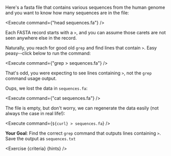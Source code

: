 <script>
import Execute from "$components/Execute.svelte";
import Exercise from "$components/Exercise.svelte";
import { browser } from "$app/environment";

const hostname = browser && window.location.origin;
const curl = `curl ${hostname}/data/debugging-puzzles/sequences.fa`;
const criteria = [
	{
		name: "File <code>sequences.fa</code> is not empty",
		checks: [{
			type: "file",
			path: "sequences.fa",
			action: "contents",
			commandExpected: "echo 1951",
			commandObserved: `stat -c "%s" sequences.fa`,
		}]
	},
		{
		name: "File <code>sequences.txt</code> exists",
		checks: [{
			type: "file",
			path: "sequences.txt",
			action: "exists"
		}]
	},
	{
		name: "File <code>sequences.txt</code> contains the lines from <code>sequences.fa</code> that contain the symbol <code>&gt;</code>",
		checks: [{
			type: "file",
			path: "sequences.txt",
			action: "contents",
			commandExpected: `cat /root/tutorial/sequences.fa | grep ">"`
		}]
	}
];

const hints = [
	"The terminal interprets <code>grep > sequences.fa</code> to mean: run <code>grep</code> and output the result to <code>sequences.fa</code>, hence the file gets overwritten.",
	"Is there a way you can enclose the <code>></code> symbol so it's clear to the terminal that it is an argument to the <code>grep</code> command?"
];
</script>

Here's a fasta file that contains various sequences from the human genome and you want to know how many sequences are in the file:

<Execute command={"head sequences.fa"} />

Each FASTA record starts with a `>`, and you can assume those carets are not seen anywhere else in the record.

Naturally, you reach for good old `grep` and find lines that contain `>`. Easy peasy--click below to run the command:

<Execute command={"grep > sequences.fa"} />

That's odd, you were expecting to see lines containing `>`, not the `grep` command usage output.

Oups, we lost the data in `sequences.fa`:

<Execute command={"cat sequences.fa"} />

The file is empty, but don't worry, we can regenerate the data easily (not always the case in real life!):

<Execute command={`${curl} > sequences.fa`} />

**Your Goal**: Find the correct `grep` command that outputs lines containing `>`. Save the output as `sequences.txt`

<Exercise {criteria} {hints} />

